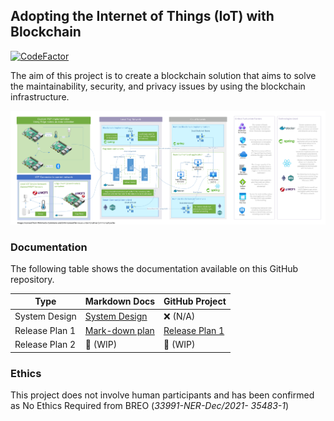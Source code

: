 ## Adopting the Internet of Things (IoT) with Blockchain

[![CodeFactor](https://www.codefactor.io/repository/github/hkoci/blockchainiot/badge/main?s=fd2e7bc2b7e54ccfb614ec9f000dd8d13e719d54)](https://www.codefactor.io/repository/github/hkoci/blockchainiot/overview/main)

The aim of this project is to create a blockchain solution that aims to solve the maintainability, security, and privacy issues by using the blockchain infrastructure.

![sysdesign](/docs/assets/SystemDesign/sysdesign.png)

### Documentation

The following table shows the documentation available on this GitHub repository.

| Type           | Markdown Docs                                           | GitHub Project                                               |
| -------------- | ------------------------------------------------------- | ------------------------------------------------------------ |
| System Design  | [System Design](docs/assets/SystemDesign/sysdesign.pdf) | ❌ (N/A)                                                      |
| Release Plan 1 | [Mark-down plan](docs/releasePlan1.md)                  | [Release Plan 1](https://github.com/hkoci/BlockchainIOT/projects/2) |
| Release Plan 2 | 🚧 (WIP)                                                 | 🚧 (WIP)                                                      |

### Ethics

This project does not involve human participants and has been confirmed as No Ethics Required from BREO (*33991-NER-Dec/2021- 35483-1*)
